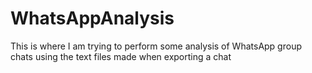 # WhatsAppAnalysis
This is where I am trying to perform some analysis of WhatsApp group chats using the text files made when exporting a chat
